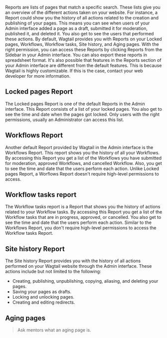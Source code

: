 Reports are lists of pages that match a specific search. These lists give you an overview of the different actions taken on your website. For instance, a Report could show you the history of all actions related to the creation and publishing of your pages. This means you can see when users of your Admin interface added a page as a draft, submitted it for moderation, published it, and deleted it. You also get to see the users that performed these actions.
By default, Wagtail provides you with Reports on your Locked pages, Workflows, Workflow tasks, Site history, and Aging pages. With the right permission, you can access these Reports by clicking Reports from the Sidebar in your Admin interface. You can also export these reports in spreadsheet format.
It's also possible that features in the Reports section of your Admin interface are different from the default features. This is because Wagtail is highly customizable. If this is the case, contact your web developer for more information.

## Locked pages Report
The Locked pages Report is one of the default Reports in the Admin interface. This Report consists of a list of your locked pages. You also get to see the time and date when the pages got locked.
Only users with the right permissions, usually an Administrator can access this list.

## Workflows Report
Another default Report provided by Wagtail in the Admin interface is the Workflows Report. This report shows you the history of all your Workflows. By accessing this Report you get a list of the Workflows you have submitted for moderation, approved Workflows, and cancelled Workflow. Also, you get to see the time and date that the users perform each action.
Unlike Locked pages Report, a Worflows Report doesn't require high-level permissions to access.

## Workflow tasks report
The Workflow tasks report is a Report that shows you the history of actions related to your Workflow tasks. By accessing this Report you get a list of the Workflow tasks that are in progress, approved, or cancelled. You also get to see the time and date that the users perform each action.
Similar to the Workflows Report, you don't require high-level permissions to access the Workflow tasks Report.

## Site history Report
The Site history Report provides you with the history of all actions performed on your Wagtail website through the Admin interface. These actions include but not limited to the following:
* Creating, publishing, unpublishing, copying, aliasing, and deleting your pages.
* Saving your pages as drafts.
* Locking and unlocking pages.
* Creating and editing redirects.

## Aging pages
> Ask mentors what an aging page is.
